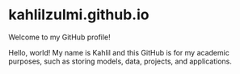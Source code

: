 # kahlilzulmi.github.io

Welcome to my GitHub profile!

Hello, world!
My name is Kahlil and this GitHub is for my academic purposes, such as storing models, data, projects, and applications.
